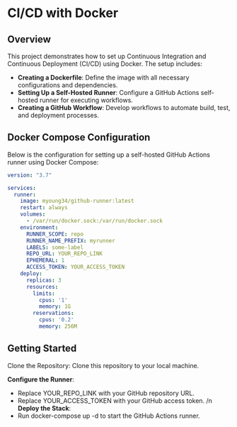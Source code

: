 # CI/CD with Docker

## Overview

This project demonstrates how to set up Continuous Integration and Continuous Deployment (CI/CD) using Docker. The setup includes:

- **Creating a Dockerfile**: Define the image with all necessary configurations and dependencies.
- **Setting Up a Self-Hosted Runner**: Configure a GitHub Actions self-hosted runner for executing workflows.
- **Creating a GitHub Workflow**: Develop workflows to automate build, test, and deployment processes.

## Docker Compose Configuration

Below is the configuration for setting up a self-hosted GitHub Actions runner using Docker Compose:

```yaml
version: "3.7"

services:
  runner:
    image: myoung34/github-runner:latest
    restart: always
    volumes:
      - /var/run/docker.sock:/var/run/docker.sock
    environment:
      RUNNER_SCOPE: repo
      RUNNER_NAME_PREFIX: myrunner
      LABELS: some-label
      REPO_URL: YOUR_REPO_LINK
      EPHEMERAL: 1
      ACCESS_TOKEN: YOUR_ACCESS_TOKEN
    deploy:
      replicas: 3
      resources:
        limits:
          cpus: '1'
          memory: 1G
        reservations:
          cpus: '0.2'
          memory: 256M
```
## Getting Started

Clone the Repository: Clone this repository to your local machine.

**Configure the Runner**:
- Replace YOUR_REPO_LINK with your GitHub repository URL.
- Replace YOUR_ACCESS_TOKEN with your GitHub access token. /n
**Deploy the Stack**:
- Run docker-compose up -d to start the GitHub Actions runner.
